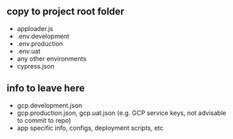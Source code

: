 ## copy to project root folder
- apploader.js
- .env.development
- .env.production
- .env.uat
- any other environments
- cypress.json

## info to leave here
- gcp.development.json
- gcp.production.json, gcp.uat.json (e.g. GCP service keys, not advisable to commit to repo)
- app specific info, configs, deployment scripts, etc
